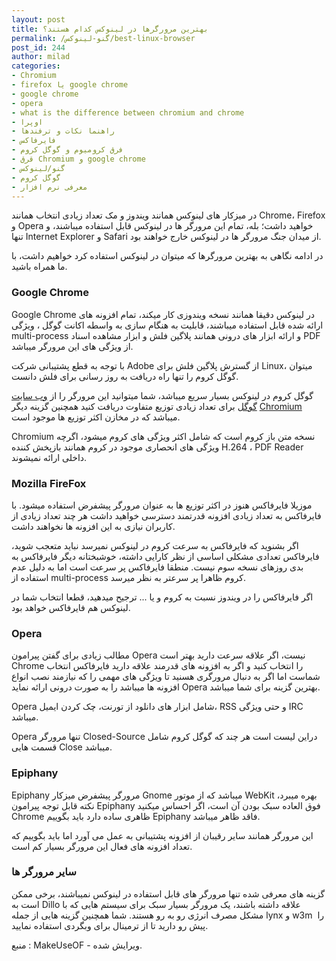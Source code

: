 ```yaml
---
layout: post
title: بهترین مرورگرها در لینوکس کدام هستند؟
permalink: /گنو-لینوکس/best-linux-browser
post_id: 244
author: milad
categories: 
- Chromium
- firefox یا google chrome
- google chrome
- opera
- what is the difference between chromium and chrome
- اوپرا
- راهنما نکات و ترفندها
- فایرفاکس
- فرق کرومیوم و گوگل کروم
- قرق Chromium و google chrome
- گنو/لینوکس
- گوگل کروم
- معرفی نرم افزار
---
```


در میزکار های لینوکس همانند ویندوز و مک تعداد زیادی انتخاب همانند Chrome، Firefox و Opera خواهید داشت؛ بله، تمام این مرورگر ها در لینوکس قابل استفاده میباشند، و تنها Internet Explorer و Safari از میدان جنگ مرورگر ها در لینوکس خارج خواهند بود.

در ادامه نگاهی به بهترین مرورگرها که میتوان در لینوکس استفاده کرد خواهیم داشت، با ما همراه باشید.


### Google Chrome


Google Chrome در لینوکس دقیقا همانند نسخه ویندوزی کار میکند، تمام افزونه های ارائه شده قابل استفاده میباشند، قابلیت به هنگام سازی به واسطه اکانت گوگل ، ویژگی multi-process و ارائه ابزار های درونی همانند پلاگین فلش و ابزار مشاهده اسناد PDF از ویژگی های این مرورگر میباشد.

با توجه به قطع پشتیبانی شرکت Adobe از گسترش پلاگین فلش برای Linux، میتوان گوگل کروم را تنها راه دریافت به روز رسانی برای فلش دانست.

گوگل کروم در لینوکس بسیار سریع میباشد، شما میتوانید این مرورگر را از 
[وب سایت گوگل](https://www.google.com/intl/en/chrome/browser/) برای تعداد زیادی توزیع متفاوت دریافت کنید همچنین گزینه دیگر 
[Chromium](http://www.chromium.org) میباشد که در مخازن اکثر توزیع ها موجود است.

Chromium نسخه متن باز کروم است که شامل اکثر ویژگی های کروم میشود، اگرچه ویژگی های انحصاری موجود در کروم همانند بازپخش کننده H.264 ، PDF Reader داخلی ارائه نمیشوند.


### Mozilla FireFox


موزیلا فایرفاکس هنوز در اکثر توزیع ها به عنوان مرورگر پیشفرض استفاده میشود. با فایرفاکس به تعداد زیادی افزونه قدرتمند دسترسی خواهید داشت هر چند تعداد زیادی از کاربران نیازی به این افزونه ها نخواهند داشت.

اگر بشنوید که فایرفاکس به سرعت کروم در لینوکس نمیرسد نباید متعجب شوید، فایرفاکس تعدادی مشکلی اساسی از نظر کارایی داشته، خوشبختانه دیگر فایرفاکس به بدی روزهای نسخه سوم نیست. منطقا فایرفاکس پر سرعت است اما به دلیل عدم استفاده از multi-process کروم ظاهرا پر سرعتر به نظر میرسد.

اگر فایرفاکس را در ویندوز نسبت به کروم و یا ... ترجیح میدهید، قطعا انتخاب شما در لینوکس هم فایرفاکس خواهد بود.


### Opera


مطالب زیادی برای گفتن پیرامون Opera نیست، اگر علاقه سرعت دارید بهتر است Chrome را انتخاب کنید و اگر به افزونه های قدرمند علاقه دارید فایرفاکس انتخاب شماست اما اگر به دنبال مرورگری هسنید تا ویژگی های مهمی را که نیازمند نصب انواع افزونه ها میباشد را به صورت
درونی ارائه نماید Opera بهترین گزینه برای شما میباشد.

Opera شامل ابزار های دانلود از تورنت، چک کردن ایمیل، RSS و حتی ویژگی IRC میباشد.

Opera تنها مرورگر Closed-Source دراین لیست است هر چند که گوگل کروم شامل قسمت هایی Close میباشد.


### Epiphany


Epiphany مرورگر پیشفرض میزکار Gnome میباشد که از موتور WebKit بهره میبرد، نکته قابل توجه پیرامون Epiphany فوق العاده سبک بودن آن است، اگر احساس میکنید Chrome ظاهری ساده دارد باید بگوییم Epiphany فاقد ظاهر میباشد.

این مرورگر همانند سایر رقیبان از افزونه پشتیبانی به عمل می آورد اما باید بگوییم که تعداد افزونه های فعال این مرورگر بسیار کم است.


### سایر مرورگر ها


گزینه های معرفی شده تنها مرورگر های قابل استفاده در لینوکس نمیباشند، برخی ممکن است به Dillo علاقه داشته باشند، یک مرورگر بسیار سبک برای سیستم هایی که با مشکل مصرف انرژی رو به رو هستند. شما همچنین گزینه هایی از جمله lynx و w3m  را پیش رو دارید تا از ترمینال برای وبگردی استفاده نمایید.

منبع : MakeUseOF - ویرایش شده.